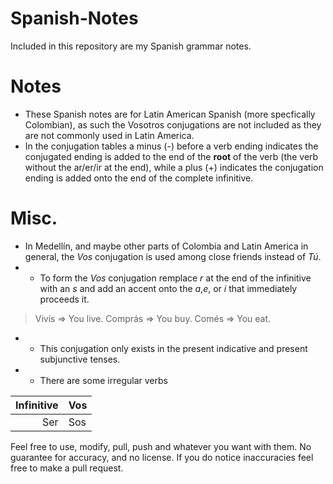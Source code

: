 # Spanish-Notes

Included in this repository are my Spanish grammar notes.

Notes
=====
 - These Spanish notes are for Latin American Spanish (more specfically Colombian), as such the Vosotros conjugations are not included as they are not commonly used in Latin America.
 - In the conjugation tables a minus (-) before a verb ending indicates the conjugated ending is added to the end of the __root__ of the verb (the verb without the ar/er/ir at the end), while a plus (+) indicates the conjugation ending is added onto the end of the complete infinitive.

Misc.
=====

 - In Medellín, and maybe other parts of Colombia and Latin America in general, the _Vos_ conjugation is used among close friends instead of  _Tú_.
 - - To form the _Vos_ conjugation remplace _r_ at the end of the infinitive with an _s_ and add an accent onto the _a_,_e_, or _i_ that immediately proceeds it.

> Vivís => You live.
> Comprás => You buy.
> Comés => You eat.
 - - This conjugation only exists in the present indicative and present subjunctive tenses.
 - - There are some irregular verbs

Infinitive | Vos
----------:|:---
       Ser | Sos

Feel free to use, modify, pull, push and whatever you want with them.
No guarantee for accuracy, and no license. If you do notice inaccuracies feel free to make a pull request.
